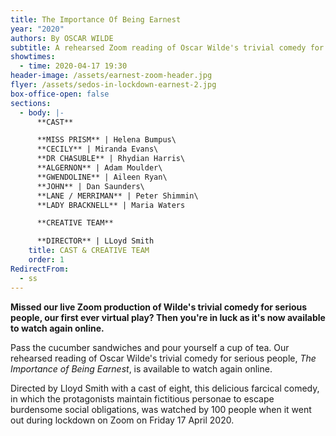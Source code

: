 ```yaml
---
title: The Importance Of Being Earnest
year: "2020"
authors: By OSCAR WILDE
subtitle: A rehearsed Zoom reading of Oscar Wilde's trivial comedy for serious people
showtimes:
  - time: 2020-04-17 19:30
header-image: /assets/earnest-zoom-header.jpg
flyer: /assets/sedos-in-lockdown-earnest-2.jpg
box-office-open: false
sections:
  - body: |-
      **CAST**

      **MISS PRISM** | Helena Bumpus\
      **CECILY** | Miranda Evans\
      **DR CHASUBLE** | Rhydian Harris\
      **ALGERNON** | Adam Moulder\
      **GWENDOLINE** | Aileen Ryan\
      **JOHN** | Dan Saunders\
      **LANE / MERRIMAN** | Peter Shimmin\
      **LADY BRACKNELL** | Maria Waters

      **CREATIVE TEAM**

      **DIRECTOR** | LLoyd Smith
    title: CAST & CREATIVE TEAM
    order: 1
RedirectFrom:
  - ss
---
```

**Missed our live Zoom production of Wilde's trivial comedy for serious people, our first ever virtual play? Then you're in luck as it's now available to watch again online.**

Pass the cucumber sandwiches and pour yourself a cup of tea. Our rehearsed reading of Oscar Wilde's trivial comedy for serious people, *The Importance of Being Earnest*, is available to watch again online. 

Directed by Lloyd Smith with a cast of eight, this delicious farcical comedy, in which the protagonists maintain fictitious personae to escape burdensome social obligations, was watched by 100 people when it went out during lockdown on Zoom on Friday 17 April 2020.

<div class="video-responsive"><?# YouTube _-iUU4NG8 /?></div>